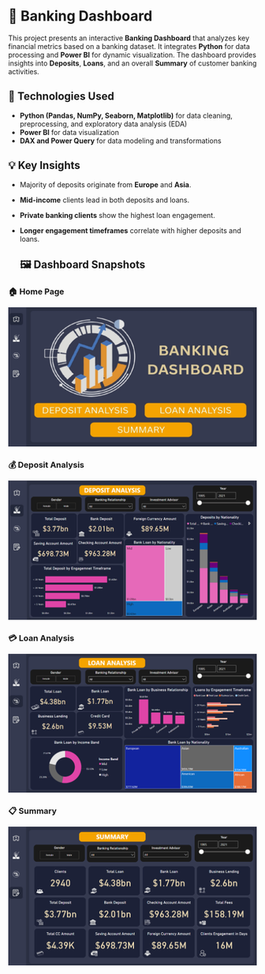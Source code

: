 # 🏦 Banking Dashboard

This project presents an interactive **Banking Dashboard** that analyzes key financial metrics based on a banking dataset. It integrates **Python** for data processing and **Power BI** for dynamic visualization. The dashboard provides insights into **Deposits**, **Loans**, and an overall **Summary** of customer banking activities.

## 📌 Technologies Used

- **Python (Pandas, NumPy, Seaborn, Matplotlib)** for data cleaning, preprocessing, and exploratory data analysis (EDA)
- **Power BI** for data visualization
- **DAX and Power Query** for data modeling and transformations

## 💡 Key Insights

- Majority of deposits originate from **Europe** and **Asia**.
- **Mid-income** clients lead in both deposits and loans.
- **Private banking clients** show the highest loan engagement.
- **Longer engagement timeframes** correlate with higher deposits and loans.

  ## 🖼️ Dashboard Snapshots

### 🏠 Home Page  
![Home](https://github.com/priyanshu-mishr/Banking-Analysis/blob/main/Banking%20Analysis/Dashboard%20Images/Home.png)

### 💰 Deposit Analysis  
![Deposit Analysis](https://github.com/priyanshu-mishr/Banking-Analysis/blob/main/Banking%20Analysis/Dashboard%20Images/Deposit%20Analysis.png)

### 💳 Loan Analysis  
![Loan Analysis](https://github.com/priyanshu-mishr/Banking-Analysis/blob/main/Banking%20Analysis/Dashboard%20Images/Loan%20Analysis.png)

### 📋 Summary  
![Summary](https://github.com/priyanshu-mishr/Banking-Analysis/blob/main/Banking%20Analysis/Dashboard%20Images/Summary.png)


